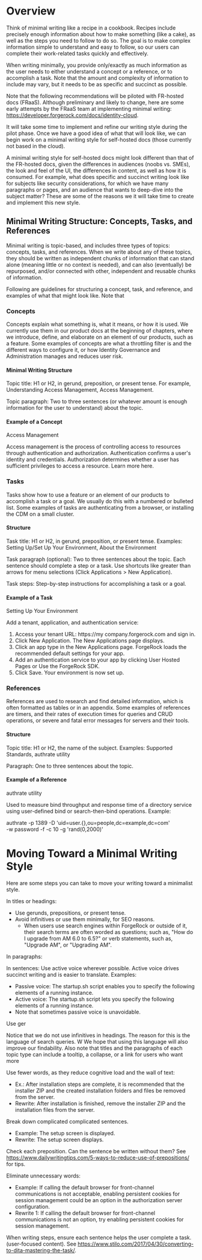 # Overview

Think of minimal writing like a recipe in a cookbook. Recipes include precisely enough information about how to make something (like a cake), as well as the steps you need to follow to do so. The goal is to make  complex information simple to understand and easy to follow, so our users can complete their work-related tasks quickly and effectively. 

When writing minimally, you provide only/exactly as much information as the user needs to either understand a concept or a reference, or to accomplish a task. Note that the amount and complexity of information to include may vary, but it needs to be as specific and succinct as possible.  

Note that the following recommendations will be piloted with FR-hosted docs (FRaaS). Although  preliminary and likely to change, here are some early attempts by the FRaaS team at implementing minimal writing: https://developer.forgerock.com/docs/identity-cloud. 

It will take some time to implement and refine our writing style during the pilot phase. Once we have a good idea of what that will look like, we can begin work on a minimal writing style for self-hosted docs (those currently not based in the cloud). 

A minimal writing style for self-hosted docs might look different than that of the FR-hosted docs, given the differences in audiences (noobs vs. SMEs), the look and feel of the UI, the differences in content, as well as how it is consumed. 
For example, what does specific and succinct writing look like for subjects like security considerations, for which we have many paragraphs or pages, and an audience that wants to deep-dive into the subject matter? These are some of the reasons we it will take time to create and implement this new style. 

## Minimal Writing Structure: Concepts, Tasks, and References 

Minimal writing is topic-based, and includes three types of topics: concepts, tasks, and references. When we write about any of these topics, they should be written as independent chunks of information that can stand alone (meaning little or no context is needed), and can also (eventually) be repurposed, and/or connected with other, independent and reusable chunks of information.

Following are guidelines for structuring a concept, task, and reference, and examples of what that might look like. Note that 

### Concepts
Concepts explain what something is, what it means, or how it is used. We currently use them in our product docs at the beginning of chapters, where we introduce, define, and elaborate on an element of our products, such as a feature. Some examples of concepts are what a throttling filter is and the different ways to configure it, or how Identity Governance and Administration manages and reduces user risk. 

#### Minimal Writing Structure
Topic title: H1 or H2, in gerund, preposition, or present tense. For example, Understanding Access Management, Access Management. 

Topic paragraph: Two to three sentences (or whatever amount is enough information for the user to understand) about the topic. 

#### Example of a Concept
Access Management

Access management is the process of controlling access to resources through authentication and authorization. Authentication confirms a user's identity and credentials. Authorization determines whether a user has sufficient privileges to access a resource. Learn more here.

### Tasks
Tasks show how to use a feature or an element of our products to accomplish a task or a goal. We usually do this with a numbered or bulleted list. Some examples of tasks are authenticating from a browser, or installing the CDM on a small cluster. 


#### Structure
Task title: H1 or H2, in gerund, preposition, or present tense. 
Examples: Setting Up/Set Up Your Environment, About the Environment

Task paragraph (optional): Two to three sentences about the topic. Each sentence should complete a step or a task. Use shortcuts like greater than arrows for menu selections (Click Applications > New Application).   

Task steps: Step-by-step instructions for accomplishing a task or a goal.

#### Example of a Task
Setting Up Your Environment

Add a tenant, application, and authentication service:
1. Access your tenant URL: https://my company.forgerock.com and sign in. 
1. Click New Application. The New Applications page displays.  
1. Click an app type in the New Applications page. ForgeRock loads the recommended default settings for your app.
1. Add an authentication service to your app by clicking User Hosted Pages or Use the ForgeRock SDK. 
1. Click Save. Your environment is now set up. 

### References
References are used to research and find detailed information, which is often formatted as tables or in an appendix. Some examples of references are timers, and their rates of execution times for queries and CRUD operations, or severe and fatal error messages for servers and their tools. 

#### Structure
Topic title: H1 or H2, the name of the subject. 
Examples: Supported Standards, authrate utility

Paragraph: One to three sentences about the topic. 

#### Example of a Reference
authrate utility

Used to measure bind throughput and response time of a directory service using user-defined bind or search-then-bind operations. Example: 

authrate -p 1389 -D 'uid=user.{},ou=people,dc=example,dc=com' \
-w password -f -c 10 -g 'rand(0,2000)'

# Moving Toward a Minimal Writing Style
Here are some steps you can take to move your writing toward a minimalist style. 

In titles or headings: 

- Use gerunds, prepositions, or present tense.
- Avoid infinitives or use them minimally, for SEO reasons. 
  - When users use search engines within ForgeRock or outside of it, their search terms are often worded as questions; such as, "How do I upgrade from AM 6.0 to 6.5?" or verb statements, such as, "Upgrade AM", or "Upgrading AM".


In paragraphs: 


In sentences: Use active voice wherever possible. Active voice drives succinct writing and is easier to translate. Examples:
- Passive voice: The startup.sh script enables you to specify the following elements of a running instance.
- Active voice: The startup.sh script lets you specify the following elements of a running instance.
- Note that sometimes passive voice is unavoidable. 

Use ger

Notice that we do not use infinitives in headings. The reason for this is the language of search queries. W We hope that using this language will also improve our findability. Also note that titles and the paragraphs of each topic type can include a tooltip, a collapse, or a link for users who want more
 
Use fewer words, as they reduce cognitive load and the wall of text:
- Ex.: After installation steps are complete, it is recommended that the installer ZIP and the created installation folders and files be removed from the server.
- Rewrite: After installation is finished, remove the installer ZIP and the installation files from the server. 
      
Break down complicated complicated sentences. 
- Example: The setup screen is displayed.
- Rewrite: The setup screen displays.

Check each preposition. Can the sentence be written without them? See https://www.dailywritingtips.com/5-ways-to-reduce-use-of-prepositions/ for tips.

Eliminate unnecessary words:
- Example: If calling the default browser for front-channel communications is not acceptable, enabling persistent cookies for session management could be an option in the authorization server configuration. 
- Rewrite 1: If calling the default browser for front-channel communications is not an option, try enabling persistent cookies for session management.

When writing steps, ensure each sentence helps the user complete a task. (user-focused content). See https://www.stilo.com/2017/04/30/converting-to-dita-mastering-the-task/. 
